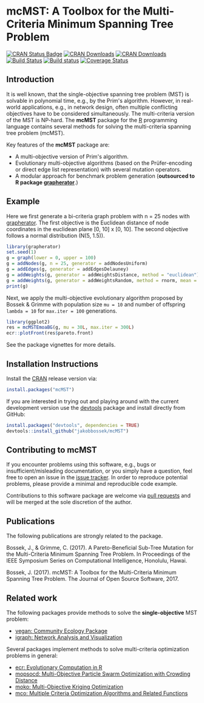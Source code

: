# mcMST: A Toolbox for the Multi-Criteria Minimum Spanning Tree Problem

[![CRAN Status Badge](http://www.r-pkg.org/badges/version/mcMST)](http://cran.r-project.org/web/packages/mcMST)
[![CRAN Downloads](http://cranlogs.r-pkg.org/badges/mcMST)](http://cran.rstudio.com/web/packages/mcMST/index.html)
[![CRAN Downloads](http://cranlogs.r-pkg.org/badges/grand-total/mcMST?color=orange)](http://cran.rstudio.com/web/packages/mcMST/index.html)
[![Build Status](https://travis-ci.org/jakobbossek/mcMST.svg?branch=master)](https://travis-ci.org/jakobbossek/mcMST)
[![Build status](https://ci.appveyor.com/api/projects/status/f83u7suaxqxmtc80/branch/master?svg=true)](https://ci.appveyor.com/project/jakobbossek/mcmst/branch/master)
[![Coverage Status](https://coveralls.io/repos/github/jakobbossek/mcMST/badge.svg?branch=master)](https://coveralls.io/github/jakobbossek/mcMST?branch=master)

## Introduction

It is well known, that the single-objective spanning tree problem (MST) is solvable in polynomial time, e.g., by the Prim's algorithm. However, in real-world applications, e.g., in network design, often multiple conflicting objectives have to be considered simultaneously. The multi-criteria version of the MST is NP-hard. The **mcMST** package for the [R](https://www.r-project.org) programming language contains several methods for solving the multi-criteria spanning tree problem (mcMST).

Key features of the **mcMST** package are:

* A multi-objective version of Prim's algorithm.
* Evolutionary multi-objective algorithms (based on the Prüfer-encoding or  direct edge list representation) with several mutation operators.
* A modular approach for benchmark problem generation (**outsourced to R package [grapherator](https://github.com/jakobbossek/grapherator)**.)

## Example

Here we first generate a bi-criteria graph problem with n = 25 nodes with [grapherator](https://github.com/jakobbossek/grapherator). The first objective is the Euclidean distance of node coordinates in the euclidean plane [0, 10] x [0, 10]. The second objective follows a normal distribution (N(5, 1.5)). 
```r
library(grapherator)
set.seed(1)
g = graph(lower = 0, upper = 100)
g = addNodes(g, n = 25, generator = addNodesUniform)
g = addEdges(g, generator = addEdgesDelauney)
g = addWeights(g, generator = addWeightsDistance, method = "euclidean")
g = addWeights(g, generator = addWeightsRandom, method = rnorm, mean = 5, sd = 1.5)
print(g)
```

Next, we apply the multi-objective evolutionary algorithm proposed by Bossek & Grimme with population size `mu = 10` and number of offspring `lambda = 10` for `max.iter = 100` generations.
```r
library(ggplot2)
res = mcMSTEmoaBG(g, mu = 30L, max.iter = 300L)
ecr::plotFront(res$pareto.front)
```
See the package vignettes for more details.

## Installation Instructions

Install the [CRAN](http://cran.r-project.org) release version via:
```r
install.packages("mcMST")
```
If you are interested in trying out and playing around with the current development version use the [devtools](https://github.com/hadley/devtools) package and install directly from GitHub:

```r
install.packages("devtools", dependencies = TRUE)
devtools::install_github("jakobbossek/mcMST")
```

## Contributing to mcMST

If you encounter problems using this software, e.g., bugs or insufficient/misleading documentation, or you simply have a question, feel free to open an issue in the [issue tracker](https://github.com/jakobbossek/mcMST/issues).
In order to reproduce potential problems, please provide a minimal and reproducible code example.

Contributions to this software package are welcome via [pull requests](https://help.github.com/articles/about-pull-requests/) and will be merged at the sole discretion of the author. 

## Publications

The following publications are strongly related to the package.

Bossek, J., & Grimme, C. (2017). A Pareto-Beneficial Sub-Tree Mutation for the Multi-Criteria Minimum Spanning Tree Problem. In Proceedings of the IEEE Symposium Series on Computational Intelligence, Honolulu, Hawai.

Bossek, J. (2017). mcMST: A Toolbox for the Multi-Criteria Minimum Spanning Tree Problem. The Journal of Open Source Software, 2017.

## Related work

The following packages provide methods to solve the __single-objective__ MST problem:

* [vegan: Community Ecology Package](https://cran.r-project.org/package=vegan)
* [igraph: Network Analysis and Visualization](https://cran.r-project.org/package=igraph)

Several packages implement methods to solve multi-criteria optimization problems in general:

* [ecr: Evolutionary Computation in R](https://cran.r-project.org/package=ecr)
* [mopsocd: Multi-Objective Particle Swarm Optimization with Crowding Distance](https://cran.r-project.org/package=mopsocd)
* [moko: Multi-Objective Kriging Optimization](https://cran.r-project.org/package=moko)
* [mco: Multiple Criteria Optimization Algorithms and Related Functions](https://cran.r-project.org/package=mco)



